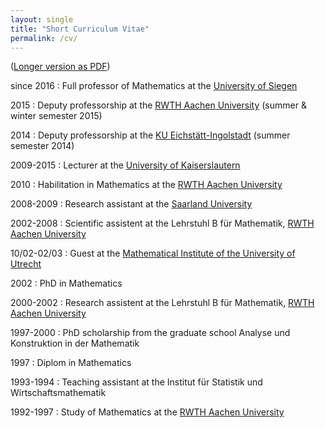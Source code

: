 ```yaml
---
layout: single
title: "Short Curriculum Vitae"
permalink: /cv/
---
```


([Longer version as PDF](/CV_Mohamed_Barakat.pdf))

since 2016
:   Full professor of Mathematics at the [University of Siegen](http://www.mathematik.uni-siegen.de/)

2015
:   Deputy professorship at the [RWTH Aachen University](http://www.mathematik.rwth-aachen.de/) (summer & winter semester 2015)

2014
:   Deputy professorship at the [KU Eichstätt-Ingolstadt](http://www.ku.de/mgf/mathematik/) (summer semester 2014)

2009-2015
:   Lecturer at the [University of Kaiserslautern](http://www.mathematik.uni-kl.de/)

2010
:   Habilitation in Mathematics at the [RWTH Aachen University](http://www.mathematik.rwth-aachen.de/)

2008-2009
:   Research assistant at the [Saarland University](http://www.math.uni-sb.de/)

2002-2008
:   Scientific assistent at the Lehrstuhl B für Mathematik, [RWTH Aachen University](http://www.mathematik.rwth-aachen.de/)

10/02-02/03
:   Guest at the [Mathematical Institute of the University of Utrecht](https://www.uu.nl/en/organisation/mathematical-institute)

2002
:   PhD in Mathematics

2000-2002
:   Research assistent at the Lehrstuhl B für Mathematik, [RWTH Aachen University](http://www.mathematik.rwth-aachen.de/)

1997-2000
:   PhD scholarship from the graduate school Analyse und Konstruktion in der Mathematik

1997
:   Diplom in Mathematics

1993-1994
:   Teaching assistant at the Institut für Statistik und Wirtschaftsmathematik

1992-1997
:   Study of Mathematics at the [RWTH Aachen University](http://www.mathematik.rwth-aachen.de/)
